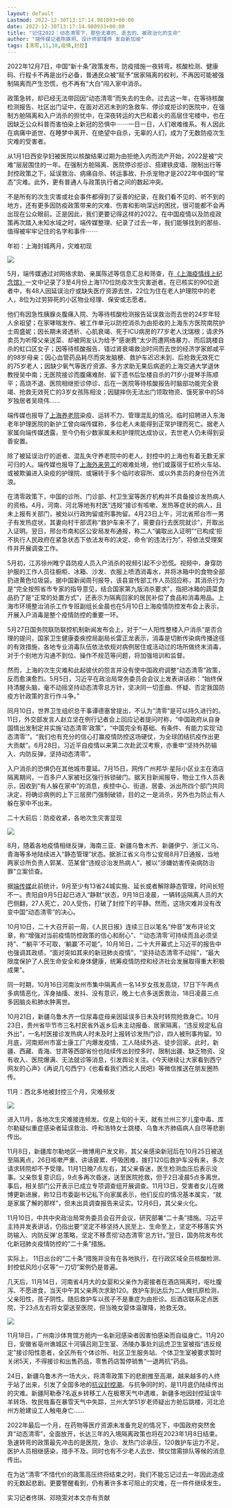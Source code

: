 ```yaml
---
layout: default
Lastmod: 2022-12-30T13:17:14.981093+00:00
date: 2022-12-30T13:17:14.980933+00:00
title: "记住2022：动态清零下，那些无辜的、逝去的、被政治化的生命"
author: "端传媒记者陈姝玥、设计师郭瑾烨 发自新加坡"
tags: [清零,11,10,疫情,封控]
---
```


2022年12月7日，中国“新十条”政策发布，防疫措施一夜转弯。核酸检测、健康码、行程卡不再是出行必备，普通民众被“赋予”居家隔离的权利，不再因可能被强制隔离而产生恐慌，也不再有“大白”闯入家中消杀。

政策急转，却已经无法带回因“动态清零”而失去的生命。过去这一年，在等待核酸检测报告、社区出门证中，在面对迟迟未到的急救车、停诊或拒诊的医院中，在强制方舱隔离和入户消杀的担忧中，在深夜转运的大巴和着火的高层住宅楼中，也在因缺乏公众科普而害怕染上新冠的恐惧中⋯⋯一日一日，人们艰难维系。有人因此在病痛中逝世、在睡梦中离开、在绝望中自杀，无辜的人们，成为了无数防疫次生灾难的受害者。

从1月1日西安孕妇被医院以核酸结果过期为由拒绝入内而流产开始，2022是被“灾难”层层围住的一年。在强制方舱隔离、医院停诊拒诊、搭建铁皮墙、限制出行等封控政策之下，延误救治、病痛自杀、转运事故、扑杀宠物才是2022年中国的“常态”灾难。此外，更有普通人与政策执行者之间的数起冲突。

不是所有的次生灾害或社会事件都得到了妥善的纪录，在我们看不见的、听不到的地方，还有更多因防疫政策带来的灾难、伤害和影响深远的困扰，很可能都不会再出现在公众眼前。正是因此，我们更要记得这样的2022。在中国疫情以及防疫政策再次踏入未知水域之时，端传媒整理、纪录了过去一年，我们能够找到的那些、值得被牢牢记住的名字和事件⋯⋯

年初：上海封城两月，灾难初现

![](https://images.weserv.nl/?url=https%3A//d32kak7w9u5ewj.cloudfront.net/media/image/2022/12/835c7d307b30406cb9e9ba8445ac75ce.png%3FimageView2/1/w/1080/h/1620/format/jpg)

5月，端传媒通过对网络求助、亲属陈述等信息汇总和筛查，在[《上海疫情线上纪念馆》](https://theinitium.com/project/20220506-mainland-covid-shanghai-lockdown/)一文中记录了3至4月份上海170位防疫次生灾害逝者。在已核实的90位逝者中，有48人因延误治疗或缺失医疗资源去世，22位为住在老人护理院中的老人，8位为过劳猝死的小区物业经理、保安或志愿者。

他们有因急性胰腺炎腹痛入院、为等待核酸检测报告延误救治而去世的24岁年轻人余祖望；在家哮喘发作、被工作单元以防控消杀为由拒收的上海东方医院南院护士周盛妮；因长期未肾透析、心肌衰竭、死于ICU病房的77岁老人沈瑞根；请求外卖员为听障父亲送菜、却被网友认为给予“感谢费”太少而遭网络暴力、而后跳楼自杀的虹口区女子；因等待核酸报告、错过肾衰竭救治时间而去世的经济学家郎咸平的98岁母亲；因心血管药品耗尽而突发脑梗、救护车迟迟未到、后抢救无效死亡的75岁老人；因缺少氧气等医疗资源、多方求助无果后病逝的上海交通大学退休教授吴中南；无医院接诊而腹痛难耐、留下遗书后坠楼自杀的71岁小提琴手陈顺平；高烧不退、医院相继拒诊停诊、后在一医院等待核酸报告时脑部功能完全衰竭、抢救无效死亡的3岁女孩陈相汝；因腿摔伤无法出门领取物资、饿死家中的58岁独居者吴晓伟......

端传媒也报导了[上海养老院](https://theinitium.com/article/20220421-mainland-omicron-shanghai-nursing-home/)染疫、运转不力、管理混乱的情况。临时招聘进入东海老年护理医院的新护工曾向端传媒称，多位老人未能得到正常护理而死亡。据老人家属向端传媒透露，至今仍有少数家属未和护理院达成协议，去世老人仍未得到妥善安置。

除了被延误治疗的逝者、混乱失守养老院中的老人，封控中的上海也有着无数无家可归的人。端传媒也报导了[上海外来劳工](https://theinitium.com/article/20220525-mainland-covid-shanghai-lockdown-castout-workers/)的艰难处境，他们或露宿于虹桥火车站、或被欺骗进入染疫的护理院、或辗转于多个临时收容所、或以外卖员的身份在外流浪。

在清零政策下，中国的诊所、门诊部、村卫生室等医疗机构并不具备接诊发热病人的资格。4月，河南、河北等地有村医“违规”接诊有咳嗽、发热等症状的病人，且未上报有关部门，被处以行政拘留或刑事拘留。4月23日上午，河北省邢台市一男子有发热症状，其妻向村干部谎称“救护车来不了，需要自行去医院就诊”，开取出入证明。翌日，邢台市南和区公安局发布通报，称二人“骗取出入证明”“已构成‘拒不执行人民政府在紧急状态下依法发布的决定、命令’的违法行为”，将依法受理案件并开展调查工作。

5月初，江苏徐州睢宁县防疫人员入户消杀的视频引起不少恐慌。视频中，身穿防护服的工作人员往橱柜、冰箱、沙发、衣服上喷洒消毒水，并将冰箱中的食物全部扔进黄色垃圾袋。据中国新闻周刊报导，该县宣传部工作人员回应称，其消杀行为是“完全按照省市专家的指导意见，结合国家第九版消杀要求”，指把冰箱的蔬菜食品扔了是“正常的处置方式”，还表示为隔离回家的居民补偿了食品和消毒用品。上海市环境整治消杀工作专班副组长金晨也在5月10日上海疫情防控发布会上表示，开展入户消毒是整个疫情防控的重要一环。

5月27日国务院联防联控机制新闻发布会上，对于“一人阳性整楼入户消杀”是否合理的提问，国家卫生健康委疾控局副局长雷正龙表示，消毒是切断传染病传播途径的有效措施，各地专业消毒队伍依法依规对病例居住或活动过的场所做终末消毒，对于个别地方沟通不到位、操作不规范等问题，将加强培训和监督。

然而，上海的次生灾难和此起彼伏的怨言并没有使中国政府调整“动态清零”政策，反而愈演愈烈。5月5日，习近平在政治局常务委员会会议上发表讲话称：“始终保持清醒头脑，毫不动摇坚持动态清零总方针，坚决同一切歪曲、怀疑、否定我国防疫方针政策的言行作斗争。”

同月10日，世界卫生组织总干事谭德塞曾提出，不认为“清零”是可以持久进行的。11日，外交部发言人赵立坚在例行记者会上回应记者提问时称，“中国政府从自身国情出发制定并实施‘动态清零’政策”，“中国完全有基础、有条件、有能力实现‘动态清零’”，“我们也有充分的信心打赢疫情防控这场硬仗，为全球团结抗疫作出更大贡献”。6月28日，习近平自疫情以来第二次赴武汉考察，亦重申“坚持外防输入、内防反弹，坚持动态清零”。

入户消杀的恐惧仍在其他城市蔓延。7月15日，网传广州邦华·星际小区业主在酒店隔离期间，一百多户人家被社区强行拆锁破门。据天目新闻报导，物业工作人员表示，因收到“有人躲在家中”的消息，疾控中心、街道、居委、派出所四个部门共同决定，将确诊病例的上下三层房门强制破锁，目的之一是消杀，另外也为防止有人躲在家中不出来。

二十大前后：防疫收紧，各地次生灾害显现

![](https://images.weserv.nl/?url=https%3A//d32kak7w9u5ewj.cloudfront.net/media/image/2022/12/17746aeeacc143e6a5a38491dda88cdc.png%3FimageView2/1/w/1080/h/1620/format/jpg)

8月，随着各地疫情相继反弹，海南三亚、新疆乌鲁木齐、新疆伊宁、浙江义乌、青海等多地陆续进入“静态管理”状态。据浙江省义乌市公安局8月7日通报，当地两家诊所负责人郭某、范某曾“违规诊治发热病人”，被以“涉嫌妨害传染病防治罪”立案侦查。

据[端传媒](https://theinitium.com/article/20221018-mainland-national-congress-zero-covid-policy/)此前统计，9月至少有13省24城实施、延长或者解除静态管理，时间长短不一。贵阳自9月5日起已进入“静默”状态，9月18日凌晨，一辆转运隔离人员的大巴侧翻，27人死亡，20人受伤，打破了封控下的平静。然而，这场灾难并没有改变中国“动态清零”的决心。

10月10日，二十大召开前一周，《人民日报》连续三日以笔名“仲音”发布评论文章，称“增强对当前疫情防控政策的信心和耐心”、“‘动态清零’可持续而且必须坚持”、“‘躺平’不可取，‘躺赢’不可能”。10月16日，二十大开幕式上习近平的报告中也强调其政绩，“面对突如其来的新冠肺炎疫情”，“坚持动态清零不动摇”，“最大限度保护了人民生命安全和身体健康，统筹疫情防控和经济社会发展取得重大积极成果”。

同一时期，10月16日河南汝州市集中隔离点一名14岁女孩发高烧，17日下午两点多病情恶化，浑身抽搐、发抖、没有意识，晚上七点多送医救治，18日凌晨三点多因脑炎和肺水肿离世。

10月21日，新疆乌鲁木齐一位尿毒症母亲因延误多日未及时转院抢救身亡。10月23日，贵州省毕节市三名村民省外返乡后未主动报备、居家隔离，“违反规定私自外出”，一名村医接诊发热病人时未及时上报转诊发热门诊，四人被刑事拘留。10月底，河南郑州市富士康工厂内爆发疫情，工人陆续外逃、徒步回家。此时，新疆、西藏、青海、甘肃等西部省份也陆续传出封控多时、限制出疆、缺乏物资、没有收入、医院爆满、无法就诊等消息，引发舆论关注。《今天继续让大家看到西宁网友的心声》《再说几句西宁》《也看看我们西北人民吧》等微信推送在朋友圈热传。

11月：西北多地被封控三个月，灾难频发

![](https://images.weserv.nl/?url=https%3A//d32kak7w9u5ewj.cloudfront.net/media/image/2022/12/6417ffedc22449638b6868ebdaebdcf6.png%3FimageView2/1/w/1080/h/1620/format/jpg)

进入11月，各地次生灾难接连频发。仅是上旬的十天，就有兰州三岁儿童中毒、库尔勒疑似重症感染者延误救治、呼和浩特女士跳楼、乌鲁木齐肺癌病人自尽等悲剧传出。

11月8日，新疆库尔勒地区一微博用户发文称，其父亲感染新冠后在10月25日被送至隔离点，26日咳嗽严重、讲话疲累、呼吸困难，拨打120后救护车没有来，多次请求转院却不予受理。11月1日晚7点左右，其父亲昏迷，医生检测血压后表示没事。父亲恢复意识后，9点多再次昏迷，送至医院抢救，但于2日凌晨5点多离世。事后，相关部门公开表示已成立专项调查组开展调查。11月13日，受害者女儿在微博更新进展，称12日市委副书记私下向家属表示，他们反应的情况基本属实，“就是家属了解的那样”，但未出具调查报告来证实。12月6日，其父亲火化。

11月10日，中共中央政治局常务委员会召开会议，研究部署“二十条”措施。习近平主持并发表讲话，仍指出要“坚定不移坚持人民至上、生命至上，坚定不移落实‘外防输入、内防反弹’总策略，坚定不移贯彻‘动态清零’总方针。”翌日，国务院发布优化新冠肺炎疫情防控的“二十条”措施。

实际上， 11日出台的“二十条”措施并没有在各地执行，在行政区域全员核酸检测、封控低风险小区等“一刀切”案例仍是普遍。

几天后，11月14日，河南省4月大的女婴和父亲作为密接者在酒店隔离时，呕吐腹泻、不愿进食，当天中午其父亲两次求助120。救护车到达后为二人做抗原检测，父亲阳性，孩子阴性。随后救护车以孩子不是重症为由拒诊。后酒店联系定点医院，于23点左右将女婴送至医院，但当晚女婴体温骤降，抢救无效。

![](https://images.weserv.nl/?url=https%3A//d32kak7w9u5ewj.cloudfront.net/media/image/2022/12/ed3c6245448845d99bf85bad3135771c.png%3FimageView2/1/w/1080/h/1620/format/jpg)

11月18日，广州南沙体育馆方舱内一名新冠感染者因害怕感染而自缢身亡。11月20日，安徽省亳州谯城区十河镇吕刚卫生室、汤陵办事处刘运虎卫生室被指“违反规定”接诊阳性患者，全区所有个体诊所、社区卫生服务站、个体卫生室被要求暂时关闭5天，不得接诊和出售药品，零售药店暂停销售“一退两抗”药品。

24日，新疆乌鲁木齐一场大火，将清零政策下的悲剧推至高潮，越来越多的人终于站了出来，引发了全国多地的[抗议封控潮](https://theinitium.com/channel/mainland-zero-covid-protest)。与抗争同时的，是11月底仍陆续传出的灾难。新疆阿勒泰7名返乡转移工人在极寒天气中遇难，新疆多地因封控延误牛羊转场、牧民牲畜在暴雪天气中失踪，兰州大学51岁老师疑出方舱后跳楼，河北沧州方舱建设工人触电身亡......

2022年最后一个月，在药物等医疗资源未准备充足的情况下，中国政府突然舍弃“动态清零”，全面放开，长达三年的入境隔离政策也将在2023年1月8日结束。急速转弯的政策最先冲击的是医院，急诊、发热门诊承压，120救护车运力不足，医护人员相继感染，措手不及。同时也有不少老人去世、殡仪馆需排队等候的消息传出。

在为达“清零”不惜代价的政策高压终将结束之时，我们不能忘记过去一年因此造成的无数起悲剧。更要警醒看到，仍有著许多本可阻止的灾难，在一件件继续发生。

实习记者佟琪、邓晓雯对本文亦有贡献


